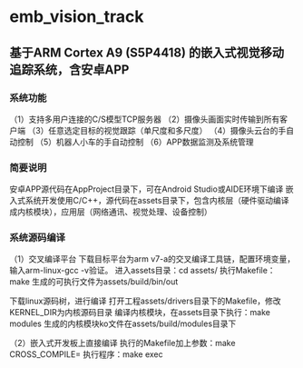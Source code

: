 # emb_vision_track

## 基于ARM Cortex A9 (S5P4418) 的嵌入式视觉移动追踪系统，含安卓APP

### 系统功能
（1）支持多用户连接的C/S模型TCP服务器
（2）摄像头画面实时传输到所有客户端
（3）任意选定目标的视觉跟踪（单尺度和多尺度）
（4）摄像头云台的手自动控制
（5）机器人小车的手自动控制
（6）APP数据监测及系统管理

### 简要说明
安卓APP源代码在AppProject目录下，可在Android Studio或AIDE环境下编译
嵌入式系统开发使用C/C++，源代码在assets目录下，包含内核层（硬件驱动编译成内核模块），应用层（网络通讯、视觉处理、设备控制）


### 系统源码编译
（1）交叉编译平台
下载目标平台为arm v7-a的交叉编译工具链，配置环境变量，输入arm-linux-gcc -v验证。
进入assets目录：cd assets/
执行Makefile：make
生成的可执行文件为assets/build/bin/out

下载linux源码树，进行编译
打开工程assets/drivers目录下的Makefile，修改KERNEL_DIR为内核源码目录
编译内核模块，在assets目录下执行：make modules
生成的内核模块ko文件在assets/build/modules目录下

（2）嵌入式开发板上直接编译
执行的Makefile加上参数：make CROSS_COMPILE=
执行程序：make exec
